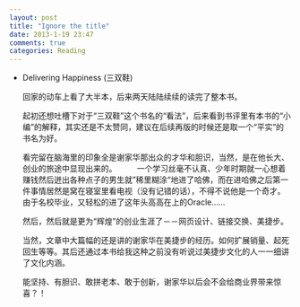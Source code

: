 ```yaml
---
layout: post
title: "Ignore the title"
date: 2013-1-19 23:47
comments: true
categories: Reading
---
```


* Delivering Happiness (三双鞋)

   回家的动车上看了大半本，后来两天陆陆续续的读完了整本书。  
   
   起初还想吐槽下对于“三双鞋”这个书名的“看法”，后来看到书评里有本书的“小编”的解释，其实还是不太赞同，建议在后续再版的时候还是取一个“平实”的书名为好。 
   
   看完留在脑海里的印象全是谢家华那出众的才华和胆识，当然，是在他长大、创业的旅途中显现出来的。 
　　
   一个学习丝毫不认真、少年时期就一心想着赚钱然后迸出各种点子的男生就”稀里糊涂“地进了哈佛，而在进哈佛之后第一件事情居然是窝在寝室里看电视（没有记错的话），不得不说他是一个奇才。由于名校毕业，又轻松的进了这年头高高在上的Oracle…… 
   
   然后，然后就是更为“辉煌”的创业生涯了－－网页设计、链接交换、美捷步。 
   
   当然，文章中大篇幅的还是讲的谢家华在美捷步的经历。如何扩展销量、起死回生等等。其后还通过本书给我这种之前没有听说过美捷步文化的人一一细讲了文化内涵。 
   
   能坚持、有胆识、敢拼老本、敢于创新，谢家华以后会不会给商业界带来惊喜？！ 
